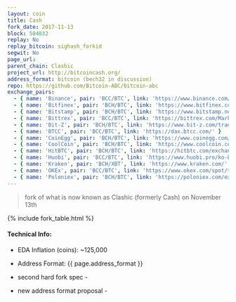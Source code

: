 ```yaml
---
layout: coin
title: Cash
fork_date: 2017-11-13
block: 504032
replay: No
replay_bitcoin: sighash_forkid
segwit: No
page_url:
parent_chain: Clashic
project_url: http://bitcoincash.org/
address_format: bitcoin (bech32 in discussion)
repo: https://github.com/Bitcoin-ABC/bitcoin-abc
exchange_pairs:
  - { name: 'Binance', pair: 'BCC/BTC', link: 'https://www.binance.com/trade.html?symbol=BCC_BTC' }
  - { name: 'Bitfinex', pair: 'BCH/BTC', link: 'https://www.bitfinex.com/t/BCH:BTC' }
  - { name: 'Bitstamp', pair: 'BCH/BTC', link: 'https://www.bitstamp.net/' }
  - { name: 'Bittrex', pair: 'BCC/BTC', link: 'https://bittrex.com/Market/Index?MarketName=BTC-BCC' }
  - { name: 'Bit-Z', pair: 'BCH/BTC', link: 'https://www.bit-z.com/trade/bch_btc' }
  - { name: 'BTCC', pair: 'BCC/BTC', link: 'https://dax.btcc.com/' }
  - { name: 'CoinEgg', pair: 'BCH/BTC', link: 'https://www.coinegg.com/bch/' }
  - { name: 'CoolCoin', pair: 'BCH/BTC', link: 'https://www.coolcoin.com/bch/' }
  - { name: 'HitBTC', pair: 'BCH/BTC', link: 'https://hitbtc.com/exchange/BCH-to-BTC' }
  - { name: 'Huobi', pair: 'BCC/BTC', link: 'https://www.huobi.pro/ko-kr/bcc_btc/exchange/' }
  - { name: 'Kraken', pair: 'BCH/XBT', link: 'https://www.kraken.com/' }
  - { name: 'OKEx', pair: 'BCC/BTC', link: 'https://www.okex.com/spot/trade/index.do#bcc_btc' }
  - { name: 'Poloniex', pair: 'BCH/BTC', link: 'https://poloniex.com/exchange/#btc_bch' }
---
```


>fork of what is now known as Clashic (formerly Cash) on November 13th

{% include fork_table.html %}

#### Technical Info:

- EDA Inflation (coins): ~125,000

- Address Format: {{ page.address_format }}

- second hard fork spec - <a href="https://github.com/Bitcoin-UAHF/spec/blob/master/nov-13-hardfork-spec.md" target="_blank"><i class="fa fa-external-link" aria-hidden="true"></i></a>

- new address format proposal - <a href="https://github.com/Bitcoin-UAHF/spec/blob/master/cashaddr.md" target="_blank"> <i class="fa fa-external-link" aria-hidden="true"></i></a>
